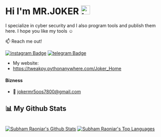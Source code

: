 ## <h1>Hi I'm MR.J0KER  <img src="https://user-images.githubusercontent.com/1303154/88677602-1635ba80-d120-11ea-84d8-d263ba5fc3c0.gif" width="28px" alt="hi"></h1>

I specialize in cyber security and I also program tools and publish them here. I hope you like my tools ☺️

:mailbox: Reach me out!

[![instagram Badge](https://img.shields.io/badge/-@221298-e74c3c?style=flat&labelColor=e84393&logo=instagram&logoColor=white)](https://instagram.com/221298)
[![telegram Badge](https://img.shields.io/badge/-@vv1ck-1ca0f1?style=flat&labelColor=1ca0f1&logo=telegram&logoColor=white)](https://t.me/vv1ck)

<!-- TODO: Add last video link -->

- My website:
- https://tweakpy.pythonanywhere.com/Joker_Home

#### Bizness
- :email: jokermr5oos7800@gmail.com

## 📊 My Github Stats

  <br/>
    <a href="https://github-readme-stats.vercel.app/api?username=vv1ck"><img alt="Subham Raoniar's Github Stats" src="https://github-readme-stats.vercel.app/api?username=vv1ck&count_private=true&theme=tokyonight&hide=contribs" /></a>
  <a href="https://github.com/vv1ck"><img alt="Subham Raoniar's Top Languages" src="https://github-readme-stats.vercel.app/api/top-langs/?username=vv1ck&theme=react&hide_border=true&bg_color=0D1117" /></a>
  <br/>

